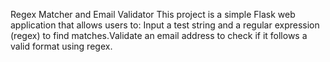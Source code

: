 Regex Matcher and Email Validator
This project is a simple Flask web application that allows users to:
Input a test string and a regular expression (regex) to find matches.Validate an email address to check if it follows a valid format using regex.
